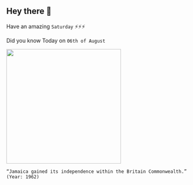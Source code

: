 ## Hey there 👋
Have an amazing `Saturday` ⚡⚡⚡

Did you know Today on `06th of August`
 
 [<img src="https://www.robankspromotions.co.uk/wp-content/uploads/2015/05/600px-JamaicanIndependence.jpg" width="300" />](https://en.wikipedia.org/wiki/Independence_of_Jamaica#:~:text=The%20Colony%20of%20Jamaica%20gained,conquered%20the%20Indigenous%20Arawak%20people.) 
 ```
“Jamaica gained its independence within the Britain Commonwealth.” (Year: 1962)
```
